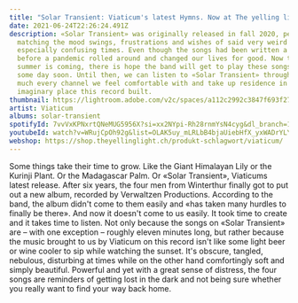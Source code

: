 ```yaml
---
title: "Solar Transient: Viaticum's latest Hymns. Now at The yelling light"
date: 2021-06-24T22:26:24.491Z
description: «Solar Transient» was originally released in fall 2020, perfectly
  matching the mood swings, frustrations and wishes of said very weird and
  especially confusing times. Even though the songs had been written a long time
  before a pandemic rolled around and changed our lives for good. Now that
  summer is coming, there is hope the band will get to play these songs on stage
  some day soon. Until then, we can listen to «Solar Transient» through pretty
  much every channel we feel comfortable with and take up residence in the
  imaginary place this record built.
thumbnail: https://lightroom.adobe.com/v2c/spaces/a112c2992c3847f693f27f6b1b667979/assets/da48d7c5a2675c83945cf82de6cabb6d/revisions/2927e15c274b44cf9cb52d8dddb0f378/renditions/1b096d9a1c7f1335d376286e116912d0
artist: Viaticum
albums: solar-transient
spotifyId: 7vvVxKPNxrtQNeMUG5956X?si=xx2NYpi-Rh28rnmYsN4cyg&dl_branch=1
youtubeId: watch?v=WRujCpOh92g&list=OLAK5uy_mLRLbB4bjaUiebHfX_yxWADrYLYYXtHjg
webshop: https://shop.theyellinglight.ch/produkt-schlagwort/viaticum/
---
```

Some things take their time to grow. Like the Giant Himalayan Lily or the Kurinji Plant. Or the Madagascar Palm. Or «Solar Transient», Viaticums latest release. After six years, the four men from Winterthur finally got to put out a new album, recorded by Verwaltzen Productions. According to the band, the album didn't come to them easily and «has taken many hurdles to finally be there». And now it doesn't come to us easily. It took time to create and it takes time to listen. Not only because the songs on «Solar Transient» are – with one exception – roughly eleven minutes long, but rather because the music brought to us by Viaticum on this record isn't like some light beer or wine cooler to sip while watching the sunset. It's obscure, tangled, nebulous, disturbing at times while on the other hand comfortingly soft and simply beautiful. Powerful and yet with a great sense of distress, the four songs are reminders of getting lost in the dark and not being sure whether you really want to find your way back home.